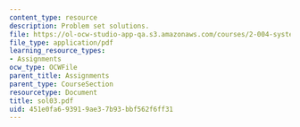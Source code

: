 ```yaml
---
content_type: resource
description: Problem set solutions.
file: https://ol-ocw-studio-app-qa.s3.amazonaws.com/courses/2-004-systems-modeling-and-control-ii-fall-2007/451e0fa693919ae37b93bbf562f6ff31_sol03.pdf
file_type: application/pdf
learning_resource_types:
- Assignments
ocw_type: OCWFile
parent_title: Assignments
parent_type: CourseSection
resourcetype: Document
title: sol03.pdf
uid: 451e0fa6-9391-9ae3-7b93-bbf562f6ff31
---
```

